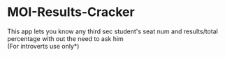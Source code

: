 # MOI-Results-Cracker
<div>
This app lets you know any third sec student's seat num and results/total percentage with out the need to ask him
</div>
(For introverts use only*)
